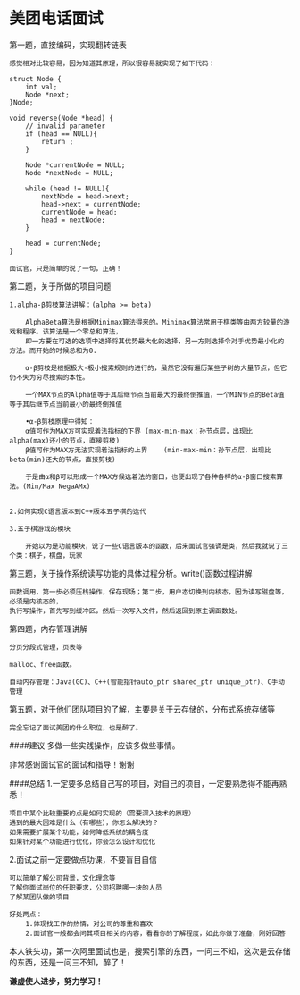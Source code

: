 # 美团电话面试

第一题，直接编码，实现翻转链表

	感觉相对比较容易，因为知道其原理，所以很容易就实现了如下代码：
	
	struct Node {
		int val;
		Node *next;
	}Node;

	void reverse(Node *head) {
		// invalid parameter
		if (head == NULL){
			return ;
		}
		
		Node *currentNode = NULL;
		Node *nextNode = NULL;
		
		while (head != NULL){
			nextNode = head->next;
			head->next = currentNode;
			currentNode = head;
			head = nextNode;
		}
		
		head = currentNode;
	}
	
	面试官，只是简单的说了一句，正确！
	
第二题，关于所做的项目问题
	
	1.alpha-β剪枝算法讲解：(alpha >= beta)
		
		AlphaBeta算法是根据Minimax算法得来的。Minimax算法常用于棋类等由两方较量的游戏和程序。该算法是一个零总和算法，
		即一方要在可选的选项中选择将其优势最大化的选择，另一方则选择令对手优势最小化的方法。而开始的时候总和为0.
		
		α-β剪枝是根据极大-极小搜索规则的进行的，虽然它没有遍历某些子树的大量节点，但它仍不失为穷尽搜索的本性。
		
		一个MAX节点的Alpha值等于其后继节点当前最大的最终倒推值，一个MIN节点的Beta值等于其后继节点当前最小的最终倒推值
 
		•α-β剪枝原理中得知：
		α值可作为MAX方可实现着法指标的下界	(max-min-max：孙节点层，出现比alpha(max)还小的节点，直接剪枝)
		β值可作为MAX方无法实现着法指标的上界	(min-max-min：孙节点层，出现比beta(min)还大的节点，直接剪枝)
		
		于是由α和β可以形成一个MAX方候选着法的窗口，也便出现了各种各样的α-β窗口搜索算法。(Min/Max NegaAMx)
	
	
	2.如何实现C语言版本到C++版本五子棋的迭代
	
	3.五子棋游戏的模块
		
		开始以为是功能模块，说了一些C语言版本的函数，后来面试官强调是类，然后我就说了三个类：棋子，棋盘，玩家
		
第三题，关于操作系统读写功能的具体过程分析。write()函数过程讲解

	函数调用，第一步必须压栈操作，保存现场；第二步，用户态切换到内核态，因为读写磁盘等，必须是内核态的，
	执行写操作，首先写到缓冲区，然后一次写入文件，然后返回到原主调函数处。
	
第四题，内存管理讲解

	分页分段式管理，页表等
	
	malloc、free函数。
	
	自动内存管理：Java(GC)、C++(智能指针auto_ptr shared_ptr unique_ptr)、C手动管理
	
第五题，对于他们团队项目的了解，主要是关于云存储的，分布式系统存储等

	完全忘记了面试美团的什么职位，也是醉了。
	

####建议
多做一些实践操作，应该多做些事情。

非常感谢面试官的面试和指导！谢谢


####总结
1.一定要多总结自己写的项目，对自己的项目，一定要熟悉得不能再熟悉！
	
	项目中某个比较重要的点是如何实现的（需要深入技术的原理）
	遇到的最大困难是什么（有哪些），你怎么解决的？ 
	如果需要扩展某个功能，如何降低系统的耦合度 
	如果针对某个功能进行优化，你会怎么设计和优化
	
2.面试之前一定要做点功课，不要盲目自信

	可以简单了解公司背景，文化理念等
	了解你面试岗位的任职要求，公司招聘哪一块的人员
	了解某团队做的项目
	
	好处两点：
		1.体现找工作的热情，对公司的尊重和喜欢
		2.面试官一般都会问其项目相关的内容，看看你的了解程度，如此你做了准备，刚好回答
		
本人铁头功，第一次阿里面试也是，搜索引擎的东西，一问三不知，这次是云存储的东西，还是一问三不知，醉了！

**谦虚使人进步，努力学习！**